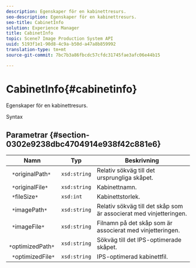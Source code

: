 ```yaml
---
description: Egenskaper för en kabinettresurs.
seo-description: Egenskaper för en kabinettresurs.
seo-title: CabinetInfo
solution: Experience Manager
title: CabinetInfo
topic: Scene7 Image Production System API
uuid: 5193f1e1-90d8-4c9a-b50d-a47a8b859992
translation-type: tm+mt
source-git-commit: 7bc7b3a86fbcdc57cfdc31745fae3afc06e44b15

---
```



# CabinetInfo{#cabinetinfo}

Egenskaper för en kabinettresurs.

Syntax

## Parametrar {#section-0302e9238dbc4704914e938f42c881e6}

| Namn | Typ | Beskrivning |
|---|---|---|
| ` *`originalPath`*` | `xsd:string` | Relativ sökväg till det ursprungliga skåpet. |
| ` *`originalFile`*` | `xsd:string` | Kabinettnamn. |
| ` *`fileSize`*` | `xsd:int` | Kabinettstorlek. |
| ` *`imagePath`*` | `xsd:string` | Relativ sökväg till det skåp som är associerat med vinjetteringen. |
| ` *`imageFile`*` | `xsd:string` | Filnamn på det skåp som är associerat med vinjetteringen. |
| ` *`optimizedPath`*` | `xsd:string` | Sökväg till det IPS-optimerade skåpet. |
| ` *`optimizedFile`*` | `xsd:string` | IPS-optimerad kabinettfil. |

